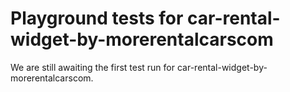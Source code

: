 # Playground tests for car-rental-widget-by-morerentalcarscom
We are still awaiting the first test run for car-rental-widget-by-morerentalcarscom.
